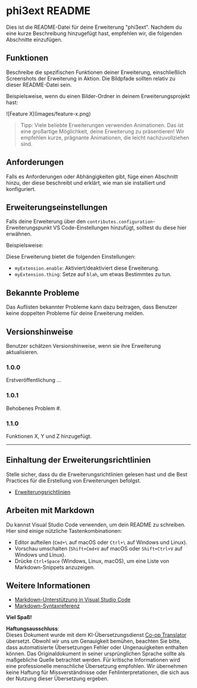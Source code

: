 <!--
CO_OP_TRANSLATOR_METADATA:
{
  "original_hash": "be0b2937160c486180ded27e4f14adeb",
  "translation_date": "2025-03-27T04:12:07+00:00",
  "source_file": "code\\07.Lab\\01\\AIPC\\extensions\\phi3ext\\README.md",
  "language_code": "de"
}
-->
# phi3ext README

Dies ist die README-Datei für deine Erweiterung "phi3ext". Nachdem du eine kurze Beschreibung hinzugefügt hast, empfehlen wir, die folgenden Abschnitte einzufügen.

## Funktionen

Beschreibe die spezifischen Funktionen deiner Erweiterung, einschließlich Screenshots der Erweiterung in Aktion. Die Bildpfade sollten relativ zu dieser README-Datei sein.

Beispielsweise, wenn du einen Bilder-Ordner in deinem Erweiterungsprojekt hast:

\!\[Feature X\]\(images/feature-x.png\)

> Tipp: Viele beliebte Erweiterungen verwenden Animationen. Das ist eine großartige Möglichkeit, deine Erweiterung zu präsentieren! Wir empfehlen kurze, prägnante Animationen, die leicht nachzuvollziehen sind.

## Anforderungen

Falls es Anforderungen oder Abhängigkeiten gibt, füge einen Abschnitt hinzu, der diese beschreibt und erklärt, wie man sie installiert und konfiguriert.

## Erweiterungseinstellungen

Falls deine Erweiterung über den `contributes.configuration`-Erweiterungspunkt VS Code-Einstellungen hinzufügt, solltest du diese hier erwähnen.

Beispielsweise:

Diese Erweiterung bietet die folgenden Einstellungen:

* `myExtension.enable`: Aktiviert/deaktiviert diese Erweiterung.
* `myExtension.thing`: Setze auf `blah`, um etwas Bestimmtes zu tun.

## Bekannte Probleme

Das Auflisten bekannter Probleme kann dazu beitragen, dass Benutzer keine doppelten Probleme für deine Erweiterung melden.

## Versionshinweise

Benutzer schätzen Versionshinweise, wenn sie ihre Erweiterung aktualisieren.

### 1.0.0

Erstveröffentlichung ...

### 1.0.1

Behobenes Problem #.

### 1.1.0

Funktionen X, Y und Z hinzugefügt.

---

## Einhaltung der Erweiterungsrichtlinien

Stelle sicher, dass du die Erweiterungsrichtlinien gelesen hast und die Best Practices für die Erstellung von Erweiterungen befolgst.

* [Erweiterungsrichtlinien](https://code.visualstudio.com/api/references/extension-guidelines?WT.mc_id=aiml-137032-kinfeylo)

## Arbeiten mit Markdown

Du kannst Visual Studio Code verwenden, um dein README zu schreiben. Hier sind einige nützliche Tastenkombinationen:

* Editor aufteilen (`Cmd+\` auf macOS oder `Ctrl+\` auf Windows und Linux).
* Vorschau umschalten (`Shift+Cmd+V` auf macOS oder `Shift+Ctrl+V` auf Windows und Linux).
* Drücke `Ctrl+Space` (Windows, Linux, macOS), um eine Liste von Markdown-Snippets anzuzeigen.

## Weitere Informationen

* [Markdown-Unterstützung in Visual Studio Code](http://code.visualstudio.com/docs/languages/markdown?WT.mc_id=aiml-137032-kinfeylo)
* [Markdown-Syntaxreferenz](https://help.github.com/articles/markdown-basics/)

**Viel Spaß!**

**Haftungsausschluss**:  
Dieses Dokument wurde mit dem KI-Übersetzungsdienst [Co-op Translator](https://github.com/Azure/co-op-translator) übersetzt. Obwohl wir uns um Genauigkeit bemühen, beachten Sie bitte, dass automatisierte Übersetzungen Fehler oder Ungenauigkeiten enthalten können. Das Originaldokument in seiner ursprünglichen Sprache sollte als maßgebliche Quelle betrachtet werden. Für kritische Informationen wird eine professionelle menschliche Übersetzung empfohlen. Wir übernehmen keine Haftung für Missverständnisse oder Fehlinterpretationen, die sich aus der Nutzung dieser Übersetzung ergeben.